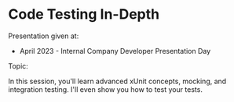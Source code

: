 # Code Testing In-Depth

Presentation given at:
- April 2023 - Internal Company Developer Presentation Day

Topic:

In this session, you'll learn advanced xUnit concepts, mocking, 
and integration testing. I'll even show you how to test your tests.
